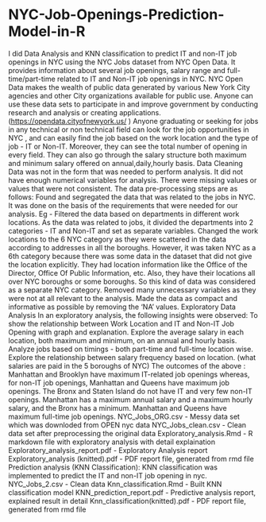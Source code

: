 # NYC-Job-Openings-Prediction-Model-in-R
I did Data Analysis and KNN classification to predict IT and non-IT job openings in NYC using the NYC Jobs dataset from NYC Open Data. It provides information about several job openings, salary range and full-time/part-time related to IT and Non-IT job openings in NYC.  NYC Open Data makes the wealth of public data generated by various New York City agencies and other City organizations available for public use. Anyone can use these data sets to participate in and improve government by conducting research and analysis or creating applications. (https://opendata.cityofnewyork.us/ )  Anyone graduating or seeking for jobs in any technical or non technical field can look for the job opportunities in NYC , and can easily find the job based on the work location and the type of job - IT or Non-IT.  Moreover, they can see the total number of opening in every field. They can also go through the salary structure both maximum and minimum salary offered on annual,daily,hourly basis.  Data Cleaning Data was not in the form that was needed to perform analysis. It did not have enough numerical variables for analysis. There were missing values or values that were not consistent. The data pre-processing steps are as follows:  Found and segregated the data that was related to the jobs in NYC. It was done on the basis of the requirements that were needed for our analysis. Eg - Filtered the data based on departments in different work locations. As the data was related to jobs, it divided the departments into 2 categories - IT and Non-IT and set as separate variables. Changed the work locations to the 6 NYC category as they were scattered in the data according to addresses in all the boroughs. However, it was taken NYC as a 6th category because there was some data in the dataset that did not give the location explicitly. They had location information like the Office of the Director, Office Of Public Information, etc. Also, they have their locations all over NYC boroughs or some boroughs. So this kind of data was considered as a separate NYC category. Removed many unnecessary variables as they were not at all relevant to the analysis. Made the data as compact and informative as possible by removing the ‘NA’ values. Exploratory Data Analysis In an exploratory analysis, the following insights were observed:  To show the relationship between Work Location and IT and Non-IT Job Opening with graph and explanation. Explore the average salary in each location, both maximum and minimum, on an annual and hourly basis. Analyze jobs based on timings - both part-time and full-time location wise. Explore the relationship between salary frequency based on location. (what salaries are paid in the 5 boroughs of NYC) The outcomes of the above :  Manhattan and Brooklyn have maximum IT-related job openings whereas, for non-IT job openings, Manhattan and Queens have maximum job openings. The Bronx and Staten Island do not have IT and very few non-IT openings. Manhattan has a maximum annual salary and a maximum hourly salary, and the Bronx has a minimum. Manhattan and Queens have maximum full-time job openings. NYC_Jobs_ORG.csv - Messy data set which was downloded from OPEN nyc data NYC_Jobs_clean.csv - Clean data set after preprocessing the original data Exploratory_analysis.Rmd - R markdown file with exploratory analysis with detail explaination Exploratory_analysis_report.pdf - Exploratory Analysis report Exploratory_analysis (knitted).pdf - PDF report file, generated from rmd file  Prediction analysis (KNN Classification): KNN classification was implemented to predict the IT and non-IT job opening in nyc.  NYC_Jobs_2.csv - Clean data Knn_classification.Rmd - Built KNN classification model KNN_prediction_report.pdf - Predictive analysis report, explained result in detail Knn_classification(knitted).pdf - PDF report file, generated from rmd file
